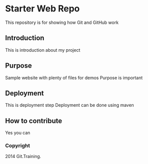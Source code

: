 # Starter Web Repo

This repository is for showing how Git and GitHub work

## Introduction

This is introduction about my project

## Purpose

Sample website with plenty of files for demos
Purpose is important

## Deployment

This is deployment step
Deployment can be done using maven

## How to contribute

Yes you can

### Copyright

2014 Git.Training.